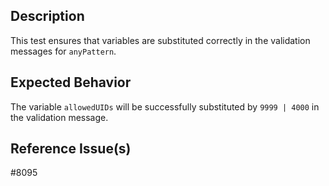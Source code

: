 ## Description

This test ensures that variables are substituted correctly in the validation messages for `anyPattern`.

## Expected Behavior

The variable `allowedUIDs` will be successfully substituted by `9999 | 4000` in the validation message.

## Reference Issue(s)

#8095 
